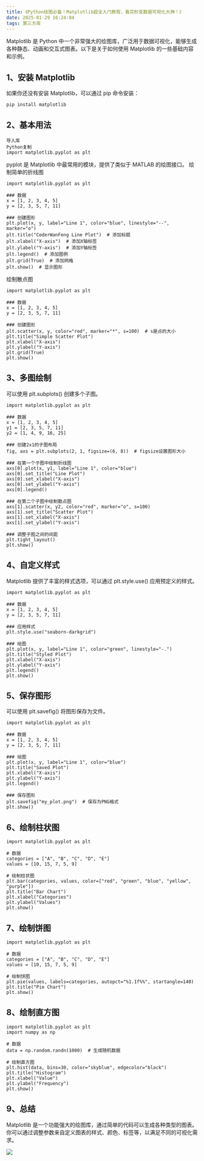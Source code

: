 ```yaml
---
title: 《Python绘图必备！Matplotlib超全入门教程，看完秒变数据可视化大神！》
date: 2025-01-29 16:24:04
tags: 第三方库
---
```



Matplotlib 是 Python 中一个非常强大的绘图库，广泛用于数据可视化，能够生成各种静态、动画和交互式图表。以下是关于如何使用 Matplotlib 的一些基础内容和示例。
## 1、安装 Matplotlib
如果你还没有安装 Matplotlib，可以通过 pip 命令安装：

```python
pip install matplotlib
```

## 2、基本用法
```
导入库
Python复制
import matplotlib.pyplot as plt
```
pyplot 是 Matplotlib 中最常用的模块，提供了类似于 MATLAB 的绘图接口。
绘制简单的折线图
```
import matplotlib.pyplot as plt

### 数据
x = [1, 2, 3, 4, 5]
y = [2, 3, 5, 7, 11]

### 创建图形
plt.plot(x, y, label="Line 1", color="blue", linestyle="--", marker="o")
plt.title("CoderWanFeng Line Plot")  # 添加标题
plt.xlabel("X-axis")  # 添加X轴标签
plt.ylabel("Y-axis")  # 添加Y轴标签
plt.legend()  # 添加图例
plt.grid(True)  # 添加网格
plt.show()  # 显示图形
```
绘制散点图
```
import matplotlib.pyplot as plt

### 数据
x = [1, 2, 3, 4, 5]
y = [2, 3, 5, 7, 11]

### 创建图形
plt.scatter(x, y, color="red", marker="*", s=100)  # s是点的大小
plt.title("Simple Scatter Plot")
plt.xlabel("X-axis")
plt.ylabel("Y-axis")
plt.grid(True)
plt.show()
```
## 3、多图绘制

可以使用 plt.subplots() 创建多个子图。
```
import matplotlib.pyplot as plt

### 数据
x = [1, 2, 3, 4, 5]
y1 = [2, 3, 5, 7, 11]
y2 = [1, 4, 9, 16, 25]

### 创建2x1的子图布局
fig, axs = plt.subplots(2, 1, figsize=(6, 8))  # figsize设置图形大小

### 在第一个子图中绘制折线图
axs[0].plot(x, y1, label="Line 1", color="blue")
axs[0].set_title("Line Plot")
axs[0].set_xlabel("X-axis")
axs[0].set_ylabel("Y-axis")
axs[0].legend()

### 在第二个子图中绘制散点图
axs[1].scatter(x, y2, color="red", marker="o", s=100)
axs[1].set_title("Scatter Plot")
axs[1].set_xlabel("X-axis")
axs[1].set_ylabel("Y-axis")

### 调整子图之间的间距
plt.tight_layout()
plt.show()
```

## 4、自定义样式
Matplotlib 提供了丰富的样式选项，可以通过 plt.style.use() 应用预定义的样式。
```
import matplotlib.pyplot as plt

### 数据
x = [1, 2, 3, 4, 5]
y = [2, 3, 5, 7, 11]

### 应用样式
plt.style.use("seaborn-darkgrid")

### 绘图
plt.plot(x, y, label="Line 1", color="green", linestyle="-.")
plt.title("Styled Plot")
plt.xlabel("X-axis")
plt.ylabel("Y-axis")
plt.legend()
plt.show()

```

## 5、保存图形

可以使用 plt.savefig() 将图形保存为文件。
```
import matplotlib.pyplot as plt

### 数据
x = [1, 2, 3, 4, 5]
y = [2, 3, 5, 7, 11]

### 绘图
plt.plot(x, y, label="Line 1", color="blue")
plt.title("Saved Plot")
plt.xlabel("X-axis")
plt.ylabel("Y-axis")
plt.legend()

### 保存图形
plt.savefig("my_plot.png")  # 保存为PNG格式
plt.show()
```
## 6、绘制柱状图

```
import matplotlib.pyplot as plt

# 数据
categories = ["A", "B", "C", "D", "E"]
values = [10, 15, 7, 5, 9]

# 绘制柱状图
plt.bar(categories, values, color=["red", "green", "blue", "yellow", "purple"])
plt.title("Bar Chart")
plt.xlabel("Categories")
plt.ylabel("Values")
plt.show()
```

## 7、绘制饼图

```
import matplotlib.pyplot as plt

# 数据
categories = ["A", "B", "C", "D", "E"]
values = [10, 15, 7, 5, 9]

# 绘制饼图
plt.pie(values, labels=categories, autopct="%1.1f%%", startangle=140)
plt.title("Pie Chart")
plt.show()
```

## 8、绘制直方图
```
import matplotlib.pyplot as plt
import numpy as np

# 数据
data = np.random.randn(1000)  # 生成随机数据

# 绘制直方图
plt.hist(data, bins=30, color="skyblue", edgecolor="black")
plt.title("Histogram")
plt.xlabel("Value")
plt.ylabel("Frequency")
plt.show()
```

## 9、总结
Matplotlib 是一个功能强大的绘图库，通过简单的代码可以生成各种类型的图表。你可以通过调整参数来自定义图表的样式、颜色、标签等，以满足不同的可视化需求。



![](https://www.python-office.com/assets/img/sub-py.4754d4d4.jpg)
